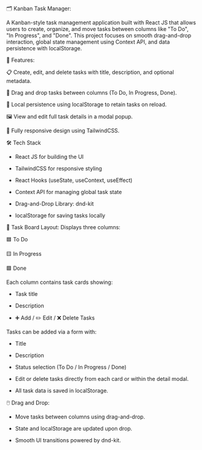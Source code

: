 🗂️ Kanban Task Manager:
  
  A Kanban-style task management application built with React JS that allows users to create, organize, and move tasks between columns like "To Do", "In Progress", and "Done". This project focuses on smooth drag-and-drop interaction, global state management using Context API, and data persistence with localStorage.

🚀 Features:

 📋 Create, edit, and delete tasks with title, description, and optional metadata.

 🧩 Drag and drop tasks between columns (To Do, In Progress, Done).

 💾 Local persistence using localStorage to retain tasks on reload.

 🖼️ View and edit full task details in a modal popup.

 📱 Fully responsive design using TailwindCSS.

🛠️ Tech Stack
 - React JS for building the UI

 - TailwindCSS for responsive styling

 - React Hooks (useState, useContext, useEffect)

 - Context API for managing global task state

 - Drag-and-Drop Library: dnd-kit

 - localStorage for saving tasks locally

🔲 Task Board Layout:
  Displays three columns:

  🟦 To Do

  🟨 In Progress

  🟩 Done

Each column contains task cards showing:

 - Task title

 - Description

 - ➕ Add / ✏️ Edit / ❌ Delete Tasks

Tasks can be added via a form with:

 - Title

 - Description

 - Status selection (To Do / In Progress / Done)

 - Edit or delete tasks directly from each card or within the detail modal.

 - All task data is saved in localStorage.

🖱️ Drag and Drop:

 - Move tasks between columns using drag-and-drop.

 - State and localStorage are updated upon drop.

 - Smooth UI transitions powered by dnd-kit.

